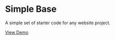 # Simple Base
A simple set of starter code for any website project.

[View Demo](https://breannlee.github.io/simplebase/)
